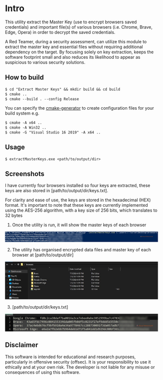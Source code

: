 # Intro
This utility extract the Master Key (use to encrypt browsers saved credentials) and important file(s) of various browsers (i.e. Chrome, Brave, Edge, Opera) in order to decrypt the saved credentials.

A Red Teamer, during a security assessment, can utilize this module to extract the master key and essential files without requiring additional dependency on the target. By focusing solely on key extraction, keeps the software footprint small and also reduces its likelihood to appear as suspicious to various security solutions.


## How to build

```
$ cd "Extract Master Keys" && mkdir build && cd build
$ cmake ..
$ cmake --build . --config Release
```

You can specify the [cmake-generator](https://cmake.org/cmake/help/latest/manual/cmake-generators.7.html) to create configuration files for your build system e.g.

```
$ cmake -A x64 ..
$ cmake -A Win32 ..
$ cmake -G "Visual Studio 16 2019" -A x64 ..
```

## Usage
```
$ extractMasterKeys.exe <path/to/output/dir>
```

## Screenshots
I have currently four browsers installed so four keys are extracted, these keys are also stored in [path/to/output/dir/keys.txt].

For clarity and ease of use, the keys are stored in the hexadecimal (HEX) format. It's important to note that these keys are currently implemented using the AES-256 algorithm, with a key size of 256 bits, which translates to 32 bytes

1) Once the utility is run, it will show the master keys of each browser

![Alt text](/screenshots/1.JPG?raw=true "Optional Title")

2) The utility has organised encrypted data files and master key of each browser at [path/to/output/dir]

![Alt text](/screenshots/2.JPG?raw=true "Optional Title")

3) [path/to/output/dir/keys.txt]

![Alt text](/screenshots/3.JPG?raw=true "Optional Title")


## Disclaimer

This software is intended for educational and research purposes, particularly in offensive security (offsec). It is your responsibility to use it ethically and at your own risk. The developer is not liable for any misuse or consequences of using this software.
